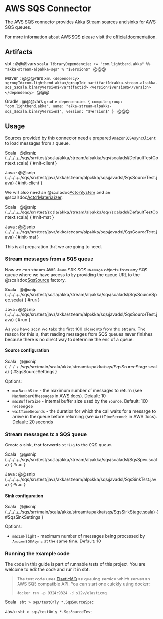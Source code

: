 # AWS SQS Connector

The AWS SQS connector provides Akka Stream sources and sinks for AWS SQS queues.

For more information about AWS SQS please visit the [official docmentation](https://aws.amazon.com/documentation/sqs/).

## Artifacts

sbt
:   @@@vars
    ```scala
    libraryDependencies += "com.lightbend.akka" %% "akka-stream-alpakka-sqs" % "$version$"
    ```
    @@@

Maven
:   @@@vars
    ```xml
    <dependency>
      <groupId>com.lightbend.akka</groupId>
      <artifactId>akka-stream-alpakka-sqs_$scala.binaryVersion$</artifactId>
      <version>$version$</version>
    </dependency>
    ```
    @@@

Gradle
:   @@@vars
    ```gradle
    dependencies {
      compile group: "com.lightbend.akka", name: "akka-stream-alpakka-sqs_$scala.binaryVersion$", version: "$version$"
    }
    ```
    @@@

## Usage

Sources provided by this connector need a prepared `AmazonSQSAsyncClient` to load messages from a queue.

Scala
: @@snip (../../../../sqs/src/test/scala/akka/stream/alpakka/sqs/scaladsl/DefaultTestContext.scala) { #init-client }

Java
: @@snip (../../../../sqs/src/test/java/akka/stream/alpakka/sqs/javadsl/SqsSourceTest.java) { #init-client }

We will also need an @scaladoc[ActorSystem](akka.actor.ActorSystem) and an @scaladoc[ActorMaterializer](akka.stream.ActorMaterializer).

Scala
: @@snip (../../../../sqs/src/test/scala/akka/stream/alpakka/sqs/scaladsl/DefaultTestContext.scala) { #init-mat }

Java
: @@snip (../../../../sqs/src/test/java/akka/stream/alpakka/sqs/javadsl/SqsSourceTest.java) { #init-mat }

This is all preparation that we are going to need.

### Stream messages from a SQS queue

Now we can stream AWS Java SDK SQS `Message` objects from any SQS queue where we have access to by providing the queue URL to the
@scaladoc[SqsSource](akka.stream.alpakka.sqs.scaladsl.SqsSource$) factory.

Scala
: @@snip (../../../../sqs/src/test/scala/akka/stream/alpakka/sqs/scaladsl/SqsSourceSpec.scala) { #run }

Java
: @@snip (../../../../sqs/src/test/java/akka/stream/alpakka/sqs/javadsl/SqsSourceTest.java) { #run }

As you have seen we take the first 100 elements from the stream. The reason for this is, that reading messages from
SQS queues never finishes because there is no direct way to determine the end of a queue.

#### Source configuration

Scala
: @@snip (../../../../sqs/src/main/scala/akka/stream/alpakka/sqs/SqsSourceStage.scala) { #SqsSourceSettings }

Options:

 - `maxBatchSize` - the maximum number of messages to return (see `MaxNumberOfMessages` in AWS docs). Default: 10
 - `maxBufferSize` - internal buffer size used by the `Source`. Default: 100 messages
 - `waitTimeSeconds` - the duration for which the call waits for a message to arrive in the queue before
    returning (see `WaitTimeSeconds` in AWS docs). Default: 20 seconds

### Stream messages to a SQS queue

Create a sink, that forwards `String` to the SQS queue.

Scala
: @@snip (../../../../sqs/src/test/scala/akka/stream/alpakka/sqs/scaladsl/SqsSpec.scala) { #run }

Java
: @@snip (../../../../sqs/src/test/java/akka/stream/alpakka/sqs/javadsl/SqsSinkTest.java) { #run }


#### Sink configuration

Scala
: @@snip (../../../../sqs/src/main/scala/akka/stream/alpakka/sqs/SqsSinkStage.scala) { #SqsSinkSettings }

Options:

 - `maxInFlight` - maximum number of messages being processed by `AmazonSQSAsync` at the same time. Default: 10

### Running the example code

The code in this guide is part of runnable tests of this project. You are welcome to edit the code and run it in sbt.

> The test code uses [ElasticMQ](https://github.com/adamw/elasticmq) as queuing service which serves an AWS SQS
> compatible API.  You can start one quickly using docker:
>
> `docker run -p 9324:9324 -d s12v/elasticmq`

Scala
:   ```
    sbt
    > sqs/testOnly *.SqsSourceSpec
    ```

Java
:   ```
    sbt
    > sqs/testOnly *.SqsSourceTest
    ```
